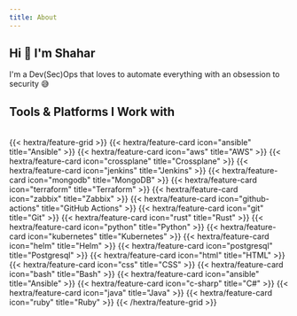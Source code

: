 ```yaml
---
title: About
---
```


## Hi 👋 I'm Shahar 
I'm a Dev(Sec)Ops that loves to automate everything with an obsession to security 😅

## Tools & Platforms I Work with 
<br />
{{< hextra/feature-grid >}}
{{< hextra/feature-card icon="ansible" title="Ansible" >}}
{{< hextra/feature-card icon="aws" title="AWS" >}}
{{< hextra/feature-card icon="crossplane" title="Crossplane" >}}
{{< hextra/feature-card icon="jenkins" title="Jenkins" >}}
{{< hextra/feature-card icon="mongodb" title="MongoDB" >}}
{{< hextra/feature-card icon="terraform" title="Terraform" >}}
{{< hextra/feature-card icon="zabbix" title="Zabbix" >}}
{{< hextra/feature-card icon="github-actions" title="GitHub Actions" >}}
{{< hextra/feature-card icon="git" title="Git" >}}
{{< hextra/feature-card icon="rust" title="Rust" >}}
{{< hextra/feature-card icon="python" title="Python" >}}
{{< hextra/feature-card icon="kubernetes" title="Kubernetes" >}}
{{< hextra/feature-card icon="helm" title="Helm" >}}
{{< hextra/feature-card icon="postgresql" title="Postgresql" >}}
{{< hextra/feature-card icon="html" title="HTML" >}}
{{< hextra/feature-card icon="css" title="CSS" >}}
{{< hextra/feature-card icon="bash" title="Bash" >}}
{{< hextra/feature-card icon="ansible" title="Ansible" >}}
{{< hextra/feature-card icon="c-sharp" title="C#" >}}
{{< hextra/feature-card icon="java" title="Java" >}}
{{< hextra/feature-card icon="ruby" title="Ruby" >}}
{{< /hextra/feature-grid >}}
